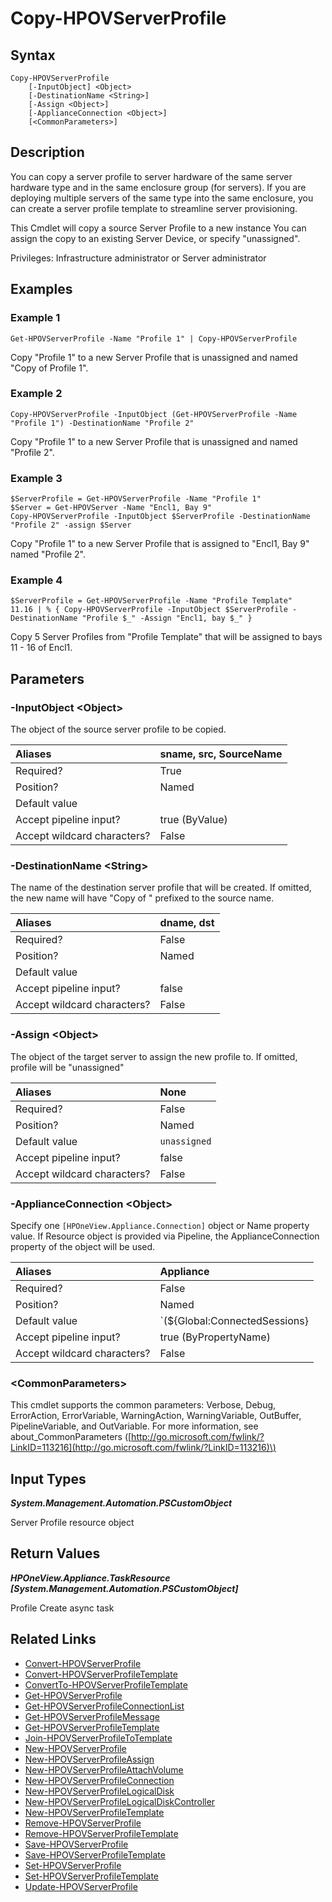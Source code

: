 ﻿---
description: Copy or clone a server profile.
---

# Copy-HPOVServerProfile

## Syntax

```text
Copy-HPOVServerProfile
    [-InputObject] <Object>
    [-DestinationName <String>]
    [-Assign <Object>]
    [-ApplianceConnection <Object>]
    [<CommonParameters>]
```

## Description

You can copy a server profile to server hardware of the same server hardware type and in the same enclosure group (for servers). If you are deploying multiple servers of the same type into the same enclosure, you can create a server profile template to streamline server provisioning.

This Cmdlet will copy a source Server Profile to a new instance You can assign the copy to an existing Server Device, or specify "unassigned".

Privileges: Infrastructure administrator or Server administrator

## Examples

###  Example 1 

```text
Get-HPOVServerProfile -Name "Profile 1" | Copy-HPOVServerProfile
```

Copy "Profile 1" to a new Server Profile that is unassigned and named "Copy of Profile 1".

###  Example 2 

```text
Copy-HPOVServerProfile -InputObject (Get-HPOVServerProfile -Name "Profile 1") -DestinationName "Profile 2"
```

Copy "Profile 1" to a new Server Profile that is unassigned and named "Profile 2".

###  Example 3 

```text
$ServerProfile = Get-HPOVServerProfile -Name "Profile 1"
$Server = Get-HPOVServer -Name "Encl1, Bay 9"
Copy-HPOVServerProfile -InputObject $ServerProfile -DestinationName "Profile 2" -assign $Server
```

Copy "Profile 1" to a new Server Profile that is assigned to "Encl1, Bay 9" named "Profile 2".

###  Example 4 

```text
$ServerProfile = Get-HPOVServerProfile -Name "Profile Template"
11.16 | % { Copy-HPOVServerProfile -InputObject $ServerProfile -DestinationName "Profile $_" -Assign "Encl1, bay $_" }
```

Copy 5 Server Profiles from "Profile Template" that will be assigned to bays 11 - 16 of Encl1.

## Parameters

### -InputObject &lt;Object&gt;

The object of the source server profile to be copied.

| Aliases | sname, src, SourceName |
| :--- | :--- |
| Required? | True |
| Position? | Named |
| Default value |  |
| Accept pipeline input? | true (ByValue) |
| Accept wildcard characters? | False |

### -DestinationName &lt;String&gt;

The name of the destination server profile that will be created.  If omitted, the new name will have "Copy of " 
prefixed to the source name.

| Aliases | dname, dst |
| :--- | :--- |
| Required? | False |
| Position? | Named |
| Default value |  |
| Accept pipeline input? | false |
| Accept wildcard characters? | False |

### -Assign &lt;Object&gt;

The object of the target server to assign the new profile to.  If omitted, profile will be "unassigned"

| Aliases | None |
| :--- | :--- |
| Required? | False |
| Position? | Named |
| Default value | `unassigned` |
| Accept pipeline input? | false |
| Accept wildcard characters? | False |

### -ApplianceConnection &lt;Object&gt;

Specify one `[HPOneView.Appliance.Connection]` object or Name property value. If Resource object is provided via Pipeline, the ApplianceConnection property of the object will be used.

| Aliases | Appliance |
| :--- | :--- |
| Required? | False |
| Position? | Named |
| Default value | `(${Global:ConnectedSessions} | ? Default)` |
| Accept pipeline input? | true (ByPropertyName) |
| Accept wildcard characters? | False |

### &lt;CommonParameters&gt;

This cmdlet supports the common parameters: Verbose, Debug, ErrorAction, ErrorVariable, WarningAction, WarningVariable, OutBuffer, PipelineVariable, and OutVariable. For more information, see about\_CommonParameters \([http://go.microsoft.com/fwlink/?LinkID=113216](http://go.microsoft.com/fwlink/?LinkID=113216)\)

## Input Types

_**System.Management.Automation.PSCustomObject**_

Server Profile resource object

## Return Values

_**HPOneView.Appliance.TaskResource [System.Management.Automation.PSCustomObject]**_

Profile Create async task

## Related Links

* [Convert-HPOVServerProfile](convert-hpovserverprofile.md)
* [Convert-HPOVServerProfileTemplate](convert-hpovserverprofiletemplate.md)
* [ConvertTo-HPOVServerProfileTemplate](convertto-hpovserverprofiletemplate.md)
* [Get-HPOVServerProfile](get-hpovserverprofile.md)
* [Get-HPOVServerProfileConnectionList](get-hpovserverprofileconnectionlist.md)
* [Get-HPOVServerProfileMessage](get-hpovserverprofilemessage.md)
* [Get-HPOVServerProfileTemplate](get-hpovserverprofiletemplate.md)
* [Join-HPOVServerProfileToTemplate](join-hpovserverprofiletotemplate.md)
* [New-HPOVServerProfile](new-hpovserverprofile.md)
* [New-HPOVServerProfileAssign](new-hpovserverprofileassign.md)
* [New-HPOVServerProfileAttachVolume](new-hpovserverprofileattachvolume.md)
* [New-HPOVServerProfileConnection](new-hpovserverprofileconnection.md)
* [New-HPOVServerProfileLogicalDisk](new-hpovserverprofilelogicaldisk.md)
* [New-HPOVServerProfileLogicalDiskController](new-hpovserverprofilelogicaldiskcontroller.md)
* [New-HPOVServerProfileTemplate](new-hpovserverprofiletemplate.md)
* [Remove-HPOVServerProfile](remove-hpovserverprofile.md)
* [Remove-HPOVServerProfileTemplate](remove-hpovserverprofiletemplate.md)
* [Save-HPOVServerProfile](save-hpovserverprofile.md)
* [Save-HPOVServerProfileTemplate](save-hpovserverprofiletemplate.md)
* [Set-HPOVServerProfile](set-hpovserverprofile.md)
* [Set-HPOVServerProfileTemplate](set-hpovserverprofiletemplate.md)
* [Update-HPOVServerProfile](update-hpovserverprofile.md)

